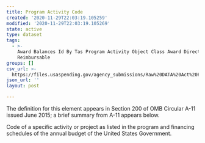 ```yaml
---
title: Program Activity Code
created: '2020-11-29T22:03:19.105259'
modified: '2020-11-29T22:03:19.105269'
state: active
type: dataset
tags:
  - >-
    Award Balances Id By Tas Program Activity Object Class Award Direct
    Reimbursable
groups: []
csv_url: >-
  https://files.usaspending.gov/agency_submissions/Raw%20DATA%20Act%20Files/index.html
json_url: ''
layout: post

---
```

The definition for this element appears in Section 200 of OMB Circular A-11 issued June 2015; a brief summary from A-11 appears below. 

Code of a specific activity or project as listed in the program and financing schedules of the annual budget of the United States Government.  
